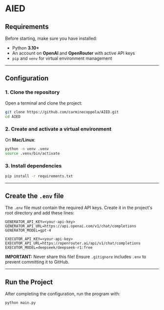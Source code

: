 # AIED

## Requirements

Before starting, make sure you have installed:

- Python **3.10+**
- An account on **OpenAI** and **OpenRouter** with active API keys
- `pip` and `venv` for virtual environment management

---

## Configuration

### 1. **Clone the repository**

Open a terminal and clone the project:

```sh
git clone https://github.com/carminecoppola/AIED.git
cd AIED
```

### 2. **Create and activate a virtual environment**

On **Mac/Linux**:
```sh
python -m venv .venv
source .venv/bin/activate
```


### 3. **Install dependencies**

```sh
pip install -r requirements.txt
```

---

## Create the `.env` file

The `.env` file must contain the required API keys. Create it in the project's root directory and add these lines:

```
GENERATOR_API_KEY=<your-api-key>
GENERATOR_API_URL=https://api.openai.com/v1/chat/completions
GENERATOR_MODEL=gpt-4

EXECUTOR_API_KEY=<your-api-key>
EXECUTOR_API_URL=https://openrouter.ai/api/v1/chat/completions
EXECUTOR_MODEL=deepseek/deepseek-r1:free
```

**IMPORTANT:** Never share this file! Ensure `.gitignore` includes `.env` to prevent committing it to GitHub.

---

## Run the Project

After completing the configuration, run the program with:

```sh
python main.py
```

